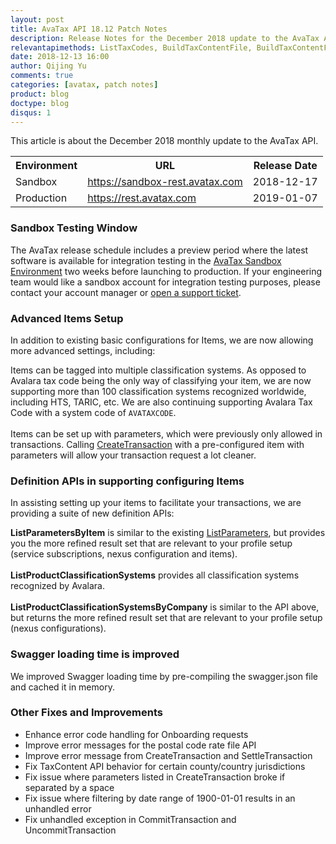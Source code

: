 ```yaml
---
layout: post
title: AvaTax API 18.12 Patch Notes
description: Release Notes for the December 2018 update to the AvaTax API
relevantapimethods: ListTaxCodes, BuildTaxContentFile, BuildTaxContentFileForLocation
date: 2018-12-13 16:00
author: Qijing Yu
comments: true
categories: [avatax, patch notes]
product: blog
doctype: blog
disqus: 1
---
```


This article is about the December 2018 monthly update to the AvaTax API.

<div class="mobile-table">
    <table class="styled-table">
        <tr>
            <th>Environment</th>
            <th>URL</th>
            <th>Release Date</th>
        </tr>
        <tr>
            <td>Sandbox</td>
            <td><a href="https://sandbox-rest.avatax.com">https://sandbox-rest.avatax.com</a></td>
            <td>2018-12-17</td>
        </tr>
        <tr>
            <td>Production</td>
            <td><a href="https://rest.avatax.com">https://rest.avatax.com</a></td>
            <td>2019-01-07</td>
        </tr>
    </table>
</div>

<h3>Sandbox Testing Window</h3>

The AvaTax release schedule includes a preview period where the latest software is available for integration testing in the [AvaTax Sandbox Environment](https://sandbox-rest.avatax.com) two weeks before launching to production. If your engineering team would like a sandbox account for integration testing purposes, please contact your account manager or [open a support ticket](https://help.avalara.com/Directory/Contact_Avalara/Submit_a_Case).

<h3>Advanced Items Setup</h3>

In addition to existing basic configurations for Items, we are now allowing more advanced settings, including:

Items can be tagged into multiple classification systems. As opposed to Avalara tax code being the only way of classifying your item, we are now supporting more than 100 classification systems recognized worldwide, including HTS, TARIC, etc. We are also continuing supporting Avalara Tax Code with a system code of `AVATAXCODE`.
<br/>
<br/>
Items can be set up with parameters, which were previously only allowed in transactions. Calling [CreateTransaction](/api-reference/avatax/rest/v2/methods/Transactions/CreateTransaction) with a pre-configured item with parameters will allow your transaction request a lot cleaner.


<h3>Definition APIs in supporting configuring Items</h3>

In assisting setting up your items to facilitate your transactions, we are providing a suite of new definition APIs:

<b>ListParametersByItem</b> is similar to the existing [ListParameters](/api-reference/avatax/rest/v2/methods/Definitions/ListParameters), but provides you the more refined result set that are relevant to your profile setup (service subscriptions, nexus configuration and items).
<br/>
<br/>
<b>ListProductClassificationSystems</b> provides all classification systems recognized by Avalara.
<br/>
<br/>
<b>ListProductClassificationSystemsByCompany</b> is similar to the API above, but returns the more refined result set that are relevant to your profile setup (nexus configurations).

<h3>Swagger loading time is improved</h3>

We improved Swagger loading time by pre-compiling the swagger.json file and cached it in memory.

<h3>Other Fixes and Improvements</h3>

<ul class="normal">
    <li>Enhance error code handling for Onboarding requests</li>
    <li>Improve error messages for the postal code rate file API</li>
    <li>Improve error message from CreateTransaction and SettleTransaction</li>
    <li>Fix TaxContent API behavior for certain county/country jurisdictions</li>
    <li>Fix issue where parameters listed in CreateTransaction broke if separated by a space</li>
    <li>Fix issue where filtering by date range of 1900-01-01 results in an unhandled error</li>
    <li>Fix unhandled exception in CommitTransaction and UncommitTransaction</li>
</ul>
